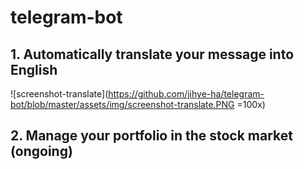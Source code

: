 # telegram-bot

## 1. Automatically translate your message into English

![screenshot-translate](https://github.com/jihye-ha/telegram-bot/blob/master/assets/img/screenshot-translate.PNG =100x)
## 2. Manage your portfolio in the stock market (ongoing)
